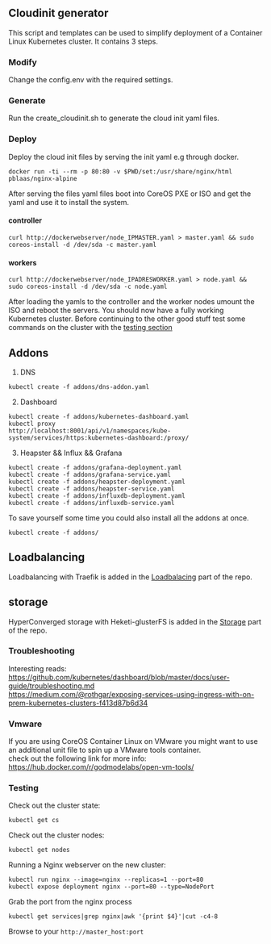 ## Cloudinit generator
This script and templates can be used to simplify deployment of a Container Linux Kubernetes cluster. It contains 3 steps.

### Modify
Change the config.env with the required settings.

### Generate
Run the create_cloudinit.sh to generate the cloud init yaml files.

### Deploy
Deploy the cloud init files by serving the init yaml e.g through docker.

```
docker run -ti --rm -p 80:80 -v $PWD/set:/usr/share/nginx/html pblaas/nginx-alpine
```

After serving the files yaml files boot into CoreOS PXE or ISO and get the yaml and use it to install the system.

#### controller
```
curl http://dockerwebserver/node_IPMASTER.yaml > master.yaml && sudo coreos-install -d /dev/sda -c master.yaml
```
#### workers
```
curl http://dockerwebserver/node_IPADRESWORKER.yaml > node.yaml && sudo coreos-install -d /dev/sda -c node.yaml
```
After loading the yamls to the controller and the worker nodes umount the ISO and reboot the servers. You should now have a fully working Kubernetes cluster. Before continuing to the other good stuff test some commands on the cluster with the [testing section](#testing)


## Addons
1. DNS
```
kubectl create -f addons/dns-addon.yaml
```
2. Dashboard
```
kubectl create -f addons/kubernetes-dashboard.yaml
kubectl proxy
http://localhost:8001/api/v1/namespaces/kube-system/services/https:kubernetes-dashboard:/proxy/
```
3. Heapster && Influx && Grafana
  ```
  kubectl create -f addons/grafana-deployment.yaml
  kubectl create -f addons/grafana-service.yaml
  kubectl create -f addons/heapster-deployment.yaml
  kubectl create -f addons/heapster-service.yaml
  kubectl create -f addons/influxdb-deployment.yaml
  kubectl create -f addons/influxdb-service.yaml
  ```

To save yourself some time you could also install all the addons at once.
```
kubectl create -f addons/
```

## Loadbalancing
Loadbalancing with Traefik is added in the
[Loadbalacing](https://github.com/pblaas/cloudinit_generator/tree/master/loadbalancing) part of the repo.

## storage
HyperConverged storage with Heketi-glusterFS is added in the
[Storage](https://github.com/pblaas/cloudinit_generator/tree/master/storage) part of the repo.

### Troubleshooting
Interesting reads:
https://github.com/kubernetes/dashboard/blob/master/docs/user-guide/troubleshooting.md<br>
https://medium.com/@rothgar/exposing-services-using-ingress-with-on-prem-kubernetes-clusters-f413d87b6d34

### Vmware
If you are using CoreOS Container Linux on VMware you might want to use an additional unit file to spin up a VMware tools container.<br>
check out the following link for more info: https://hub.docker.com/r/godmodelabs/open-vm-tools/

### Testing
Check out the cluster state:
```
kubectl get cs
```
Check out the cluster nodes:
```
kubectl get nodes
```

Running a Nginx webserver on the new cluster:
```
kubectl run nginx --image=nginx --replicas=1 --port=80
kubectl expose deployment nginx --port=80 --type=NodePort
```

Grab the port from the nginx process<br>
```
kubectl get services|grep nginx|awk '{print $4}'|cut -c4-8
```
Browse to your <code>http://master_host:port</code>
